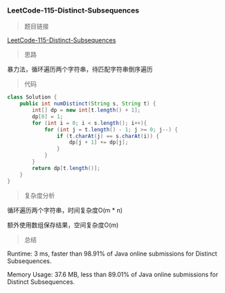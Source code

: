 ### LeetCode-115-Distinct-Subsequences

> 题目链接

[LeetCode-115-Distinct-Subsequences](https://leetcode.com/problems/distinct-subsequences/)

> 思路

暴力法，循环遍历两个字符串，待匹配字符串倒序遍历

> 代码

```java
class Solution {
    public int numDistinct(String s, String t) {
        int[] dp = new int[t.length() + 1];
        dp[0] = 1;
        for (int i = 0; i < s.length(); i++){
            for (int j = t.length() - 1; j >= 0; j--) {
                if (t.charAt(j) == s.charAt(i)) {
                    dp[j + 1] += dp[j];
                }
            }
        }
        return dp[t.length()];
    }
}
```

> 复杂度分析

循环遍历两个字符串，时间复杂度O(m * n)

额外使用数组保存结果，空间复杂度O(m)

> 总结

Runtime: 3 ms, faster than 98.91% of Java online submissions for Distinct Subsequences.

Memory Usage: 37.6 MB, less than 89.01% of Java online submissions for Distinct Subsequences.
